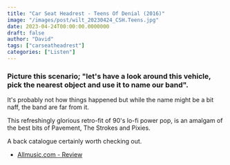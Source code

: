 ```yaml
---
title: "Car Seat Headrest - Teens Of Denial (2016)"
image: "/images/post/wilt_20230424_CSH.Teens.jpg"
date: 2023-04-24T00:00:00.0000000
draft: false
author: "David"
tags: ["carseatheadrest"]
categories: ["Listen"]
---
```

### Picture this scenario; "let's have a look around this vehicle, pick the nearest object and use it to name our band".

 It's probably not how things happened but while the name might be a bit naff, the band are far from it.

 This refreshingly glorious retro-fit of 90's lo-fi power pop, is an amalgam of the best bits of Pavement, The Strokes and Pixies.

 A back catalogue certainly worth checking out.

-  [Allmusic.com - Review](https://www.allmusic.com/album/teens-of-denial-mw0002937036)